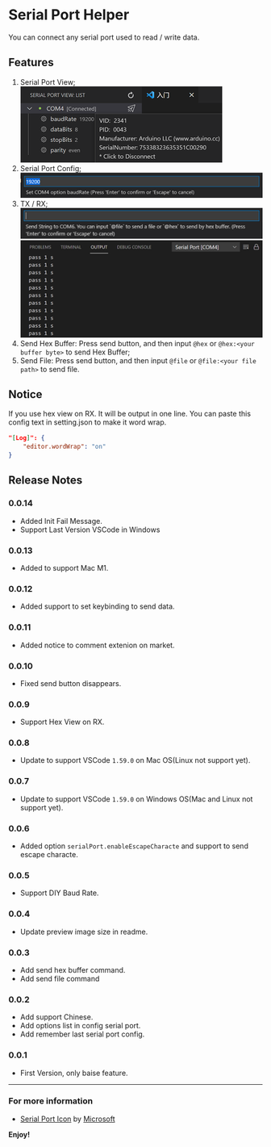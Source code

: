 # Serial Port Helper

You can connect any serial port used to read / write data.

## Features

1. Serial Port View;  
   ![](media/View.png)
2. Serial Port Config;  
   ![](media/Config.png)
3. TX / RX;  
   ![](media/TX.png)
   ![](media/RX.png)
4. Send Hex Buffer: Press send button, and then input `@hex` or `@hex:<your buffer byte>` to send Hex Buffer;  
5. Send File: Press send button, and then input `@file` or `@file:<your file path>` to send file.  

## Notice
If you use hex view on RX. It will be output in one line. You can paste this config text in setting.json to make it word wrap.
```json
"[Log]": {
    "editor.wordWrap": "on"
}
```

## Release Notes
### 0.0.14
- Added Init Fail Message.
- Support Last Version VSCode in Windows

### 0.0.13
- Added to support Mac M1.

### 0.0.12
- Added support to set keybinding to send data.

### 0.0.11
- Added notice to comment extenion on market.

### 0.0.10
- Fixed send button disappears.

### 0.0.9
- Support Hex View on RX.

### 0.0.8
- Update to support VSCode `1.59.0` on Mac OS(Linux not support yet).

### 0.0.7
- Update to support VSCode `1.59.0` on Windows OS(Mac and Linux not support yet).

### 0.0.6
- Added option `serialPort.enableEscapeCharacte` and support to send escape characte.

### 0.0.5
- Support DIY Baud Rate.

### 0.0.4
- Update preview image size in readme.

### 0.0.3
- Add send hex buffer command.
- Add send file command

### 0.0.2
- Add support Chinese.
- Add options list in config serial port.
- Add remember last serial port config.

### 0.0.1

- First Version, only baise feature.

-----------------------------------------------------------------------------------------------------------
### For more information

* [Serial Port Icon](https://iconscout.com/icons/serial-port) by [Microsoft](https://iconscout.com/contributors/fluent)

**Enjoy!**

